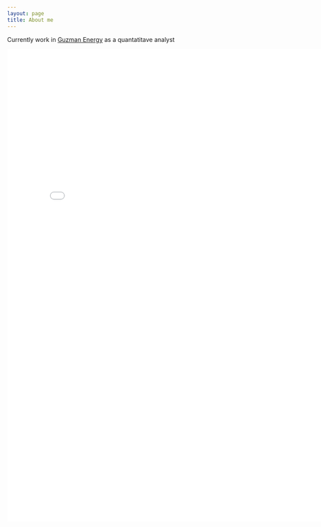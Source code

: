 ```yaml
---
layout: page
title: About me 
---
```


Currently work in
<a target="_blank" href="https://www.guzmanenergy.com/">Guzman Energy</a> as a quantatitave analyst
<p>

<embed src="/images/CV_Weihan Li.pdf" width="800px" height="1100px" />





